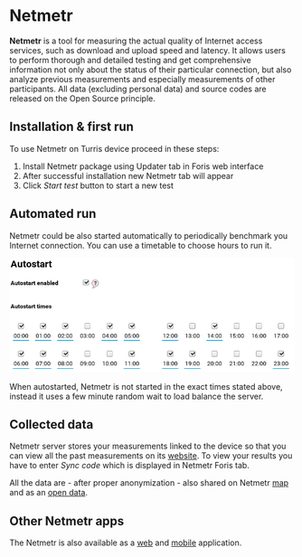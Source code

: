 # Netmetr

**Netmetr** is a tool for measuring the actual quality of Internet access services,
such as download and upload speed and latency. It allows users to perform
thorough and detailed testing and get
comprehensive information not only about the status of their particular connection,
but also analyze previous measurements and especially measurements of other
participants. All data (excluding personal data) and source codes are released on
the Open Source principle.

## Installation & first run

To use Netmetr on Turris device proceed in these steps:

1. Install Netmetr package using Updater tab in Foris web interface
2. After successful installation new Netmetr tab will appear
3. Click _Start test_ button to start a new test

## Automated run

Netmetr could be also started automatically to periodically benchmark you Internet
connection. You can use a timetable to choose hours to run it.

![timetable](netmetr_autostart.png)

When autostarted, Netmetr is not started in the exact times stated above, instead
it uses a few minute random wait to load balance the server.

## Collected data

Netmetr server stores your measurements linked to the device so that you can view
all the past measurements on its [website](https://www.netmetr.cz/en/my.html). To
view your results you have to enter *Sync code* which is displayed in Netmetr
Foris tab.

All the data are - after proper anonymization - also shared on Netmetr
[map](https://www.netmetr.cz/en/map.html) and as an
[open data](https://www.netmetr.cz/en/open-data.html).

## Other Netmetr apps

The Netmetr is also available as a [web](https://www.netmetr.cz/en/test.html) and
[mobile](https://play.google.com/store/apps/details?id=cz.nic.netmetr) application.
